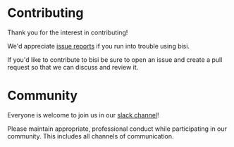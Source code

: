 # Contributing

Thank you for the interest in contributing! 

We'd appreciate [issue reports](https://github.com/nrfrank/bisi/issues) if you run into trouble using bisi.

If you'd like to contribute to bisi be sure to open an issue and create a pull request so that we can discuss and review it.


# Community

Everyone is welcome to join us in our [slack channel](https://join.slack.com/t/pytugboat/shared_invite/zt-13htnt06d-auAFpknLVQzMdoSdi2C18g)!

Please maintain appropriate, professional conduct while participating in our community. This includes all channels of
communication. 
